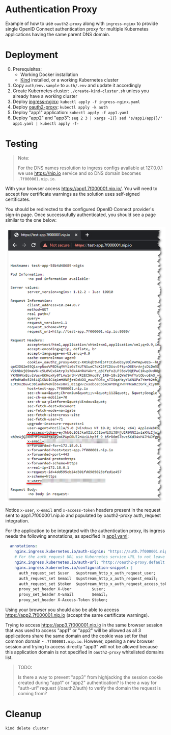 # Authentication Proxy

Example of how to use `oauth2-proxy` along with `ingress-nginx` to provide
single OpenID Connect authentication proxy for multiple Kubernetes applications
having the same parent DNS domain.

# Deployment

0. Prerequisites:
   * Working Docker installation
   * [Kind](https://kind.sigs.k8s.io/) installed, or a working Kubernetes cluster
1. Copy `auth/env.sample` to `auth/.env` and update it accordingly
2. Create Kubernetes cluster: `./create-kind-cluster.sh` unless you already have a working cluster
3. Deploy [ingress-nginx](https://github.com/kubernetes/ingress-nginx): `kubectl apply -f ingress-nginx.yaml`
4. Deploy [oauth2-proxy](https://oauth2-proxy.github.io/oauth2-proxy/): `kubectl apply -k auth`
5. Deploy "app1" application: `kubectl apply -f app1.yaml`
6. Deploy "app2" and "app3": `seq 2 3 | xargs -I{} sed 's/app1/app{}/' app1.yaml | kubectl apply -f-`

# Testing

> Note:
>
> For the DNS names resolution to ingress configs available at 127.0.0.1 we use
> https://nip.io service and so DNS domain becomes `.7f000001.nip.io`.

With your browser access https://app1.7f000001.nip.io/. You will need to accept
few certificate warnings as the solution uses self-signed certificates.

You should be redirected to the configured OpenID Connect provider's sign-in page.
Once successufully authenticated, you should see a page similar to the one below:

![Page with headers](auth-proxy-request.png)

Notice `x-user`, `x-email` and `x-access-token` headers present in the request
sent to app1.7f000001.nip.io and populated by oauth2-proxy auth_request
integration.

For the application to be integrated with the authentication proxy, its ingress
needs the following annotations, as specified in [app1.yaml](app1.yaml):

```yaml
  annotations:
    nginx.ingress.kubernetes.io/auth-signin: "https://auth.7f000001.nip.io/oauth2/start?rd=$scheme%3A%2F%2F$host$escaped_request_uri"
    # For the auth_request URL use Kubernetes service URL to not leave the cluster and speed things up
    nginx.ingress.kubernetes.io/auth-url: "http://oauth2-proxy.default.svc.cluster.local:4180/oauth2/auth"
    nginx.ingress.kubernetes.io/configuration-snippet: |
      auth_request_set $user   $upstream_http_x_auth_request_user;
      auth_request_set $email  $upstream_http_x_auth_request_email;
      auth_request_set $token  $upstream_http_x_auth_request_access_token;
      proxy_set_header X-User         $user;
      proxy_set_header X-Email        $email;
      proxy_set_header X-Access-Token $token;
```

Using your browser you should also be able to access https://app2.7f000001.nip.io
(accept the same certificate warnings).

Trying to access https://app3.7f000001.nip.io in the same browser session that
was used to access "app1" or "app2" will be allowed as all 3 applications share
the same domain and the cookie was set for that common domain - `.7f000001.nip.io`.
However, opening a new browser session and trying to access directly "app3" will
not be allowed because this application domain is not specified in
`oauth2-proxy` whitelisted domains list.

> TODO:
>
> Is there a way to prevent "app3" from highjacking the session cookie created
> during "app1" or "app2" authentication?
> Is there a way for "auth-url" request (/oauth2/auth) to verify the domain the
> request is coming from?

# Cleanup

```bash
kind delete cluster
```
